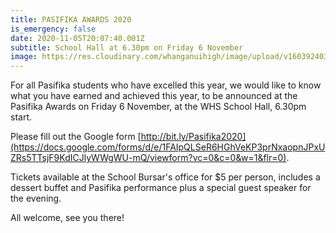 ```yaml
---
title: PASIFIKA AWARDS 2020
is_emergency: false
date: 2020-11-05T20:07:40.001Z
subtitle: School Hall at 6.30pm on Friday 6 November
image: https://res.cloudinary.com/whanganuihigh/image/upload/v1603924031/Events/ticket-without-number.jpg
---
```

For all Pasifika students who have excelled this year, we would like to know what you have earned and achieved this year, to be announced at the Pasifika Awards on Friday 6 November, at the WHS School Hall, 6.30pm start.

Please fill out the Google form [http://bit.ly/Pasifika2020](https://docs.google.com/forms/d/e/1FAIpQLSeR6HGhVeKP3prNxaopnJPxUZRs5TTsjF9KdICJlyWWgWU-mQ/viewform?vc=0&c=0&w=1&flr=0).

Tickets available at the School Bursar's office for $5 per person, includes a dessert buffet and Pasifika performance plus a special guest speaker for the evening.

All welcome, see you there!